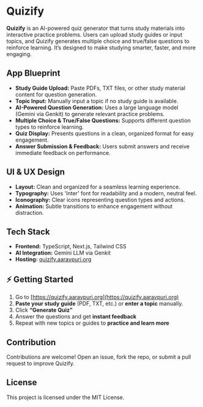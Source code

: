 # Quizify

**Quizify** is an AI-powered quiz generator that turns study materials into interactive practice problems. Users can upload study guides or input topics, and Quizify generates multiple choice and true/false questions to reinforce learning. It’s designed to make studying smarter, faster, and more engaging.

## App Blueprint

* **Study Guide Upload:** Paste PDFs, TXT files, or other study material content for question generation.
* **Topic Input:** Manually input a topic if no study guide is available.
* **AI-Powered Question Generation:** Uses a large language model (Gemini via Genkit) to generate relevant practice problems.
* **Multiple Choice & True/False Questions:** Supports different question types to reinforce learning.
* **Quiz Display:** Presents questions in a clean, organized format for easy engagement.
* **Answer Submission & Feedback:** Users submit answers and receive immediate feedback on performance.

## UI & UX Design

* **Layout:** Clean and organized for a seamless learning experience.
* **Typography:** Uses 'Inter' font for readability and a modern, neutral feel.
* **Iconography:** Clear icons representing question types and actions.
* **Animation:** Subtle transitions to enhance engagement without distraction.

## Tech Stack

* **Frontend:** TypeScript, Next.js, Tailwind CSS
* **AI Integration:** Gemini LLM via Genkit
* **Hosting:** [quizify.aaravpuri.org](https://quizify.aaravpuri.org)

## ⚡ Getting Started

1. Go to [https://quizify.aaravpuri.org](https://quizify.aaravpuri.org) 
2. **Paste your study guide** (PDF, TXT, etc.) or **enter a topic** manually.
3. Click **“Generate Quiz”** 
4. Answer the questions and get **instant feedback** 
5. Repeat with new topics or guides to **practice and learn more** 

## Contribution

Contributions are welcome! Open an issue, fork the repo, or submit a pull request to improve Quizify.

## License

This project is licensed under the MIT License.
